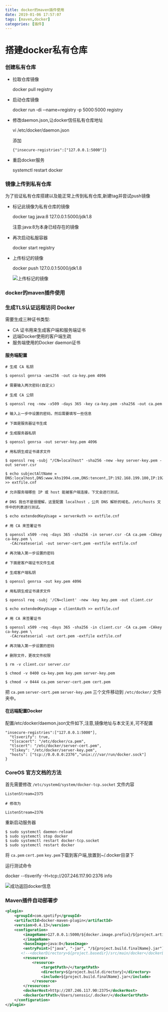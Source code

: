 ```yaml
---
title: docker的maven插件使用
date: 2019-01-06 17:57:07
tags: [maven,docker]
categories: [插件]
---
```




# 搭建docker私有仓库

### 创建私有仓库

- 拉取仓库镜像

  docker pull registry

- 启动仓库镜像

  docker run ‐di ‐‐name=registry ‐p 5000:5000 registry

- 修改daemon.json,让docker信任私有仓库地址

  vi /etc/docker/daemon.json

  添加

  `{"insecure‐registries":["127.0.0.1:5000"]}`

- 重启docker服务

  systemctl restart docker



### 镜像上传到私有仓库

为了验证私有仓库搭建以及能正常上传到私有仓库,新建tag并尝试push镜像

- 标记此镜像为私有仓库的镜像

  docker tag java:8 127.0.0.1:5000/jdk1.8

  注意:java:8为本身已经存在的镜像

- 再次启动私服容器

  docker start registry

- 上传标记的镜像

  docker push 127.0.0.1:5000/jdk1.8

  ![上传标记的镜像](maven的docker插件_01.png)

### docker的maven插件使用

### 生成TLS认证远程访问 Docker

需要生成三种证书类型:

- CA 证书用来生成客户端和服务端证书
- 远端Docker使用的客户端生疏
- 服务端使用的Docker daemon证书

#### 服务端配置

```
# 生成 CA 私钥

$ openssl genrsa -aes256 -out ca-key.pem 4096

# 需要输入两次密码(自定义)

# 生成 CA 公钥

$ openssl req -new -x509 -days 365 -key ca-key.pem -sha256 -out ca.pem

# 输入上一步中设置的密码，然后需要填写一些信息

# 下面是服务器证书生成

# 生成服务器私钥

$ openssl genrsa -out server-key.pem 4096

# 用私钥生成证书请求文件

$ openssl req -subj "/CN=localhost" -sha256 -new -key server-key.pem -out server.csr

$ echo subjectAltName = DNS:localhost,DNS:www.khs1994.com,DNS:tencent,IP:192.168.199.100,IP:192.168.57.110,IP:127.0.0.1 >> extfile.cnf

# 允许服务端哪些 IP 或 host 能被客户端连接，下文会进行测试。

# DNS 我也不是很理解，这里配置 localhost ，公共 DNS 解析的域名，/etc/hosts 文件中的列表进行测试。

$ echo extendedKeyUsage = serverAuth >> extfile.cnf

# 用 CA 来签署证书

$ openssl x509 -req -days 365 -sha256 -in server.csr -CA ca.pem -CAkey ca-key.pem \
  -CAcreateserial -out server-cert.pem -extfile extfile.cnf

# 再次输入第一步设置的密码

# 下面是客户端证书文件生成

# 生成客户端私钥

$ openssl genrsa -out key.pem 4096

# 用私钥生成证书请求文件  

$ openssl req -subj '/CN=client' -new -key key.pem -out client.csr

$ echo extendedKeyUsage = clientAuth >> extfile.cnf

# 用 CA 来签署证书

$ openssl x509 -req -days 365 -sha256 -in client.csr -CA ca.pem -CAkey ca-key.pem \
  -CAcreateserial -out cert.pem -extfile extfile.cnf

# 再次输入第一步设置的密码

# 删除文件，更改文件权限

$ rm -v client.csr server.csr

$ chmod -v 0400 ca-key.pem key.pem server-key.pem

$ chmod -v 0444 ca.pem server-cert.pem cert.pem
```

把 `ca.pem` `server-cert.pem` `server-key.pem` 三个文件移动到 `/etc/docker/` 文件夹中。

#### 在远端配置Docker

配置/etc/docker/daemon.json文件如下,注意,镜像地址与本文无关,可不配置

```
"insecure-registries":["127.0.0.1:5000"],
  "tlsverify": true,
  "tlscacert": "/etc/docker/ca.pem",
  "tlscert": "/etc/docker/server-cert.pem",
  "tlskey": "/etc/docker/server-key.pem",
  "hosts": ["tcp://0.0.0.0:2376","unix:///var/run/docker.sock"]
}
```

### CoreOS 官方文档的方法

首先需要修改 `/etc/systemd/system/docker-tcp.socket` 文件内容

```
ListenStream=2375

# 修改为

ListenStream=2376
```

重新启动服务器

```
$ sudo systemctl daemon-reload
$ sudo systemctl stop docker
$ sudo systemctl restart docker-tcp.socket
$ sudo systemctl restart docker
```

将 `ca.pem` `cert.pem` `key.pem`下载到客户端,放置到~/.docker目录下

运行测试命令

docker --tlsverify -H=tcp://207.246.117.90:2376 info

![成功返回docker信息](maven的docker插件_02.png)

### Maven插件自动部署步

```xml
<plugin>
    <groupId>com.spotify</groupId>
    <artifactId>docker-maven-plugin</artifactId>
    <version>0.4.13</version>
    <configuration>
        <imageName>127.0.0.1:5000/${docker.image.prefix}/${project.artifactId}
        </imageName>
        <baseImage>java:8</baseImage>
        <entryPoint>["java", "-jar", "/${project.build.finalName}.jar"]</entryPoint>
       <!--<dockerDirectory>${project.basedir}/src/main/docker</dockerDirectory>-->
        <resources>
            <resource>
                <targetPath>/</targetPath>
                <directory>${project.build.directory}</directory>
                <include>${project.build.finalName}.jar</include>
            </resource>
        </resources>
        <dockerHost>http://207.246.117.90:2375</dockerHost>
        <dockerCertPath>/Users/senssic/.docker/</dockerCertPath>
    </configuration>
</plugin>
```



